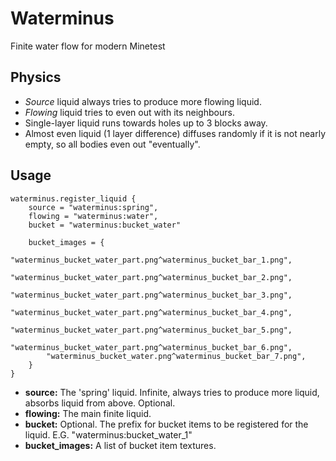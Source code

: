# Waterminus

Finite water flow for modern Minetest

## Physics

* *Source* liquid always tries to produce more flowing liquid.
* *Flowing* liquid tries to even out with its neighbours.
* Single-layer liquid runs towards holes up to 3 blocks away.
* Almost even liquid (1 layer difference) diffuses randomly if it is not nearly empty, so all bodies even out "eventually".

## Usage

```
waterminus.register_liquid {
    source = "waterminus:spring",
    flowing = "waterminus:water",
    bucket = "waterminus:bucket_water"
    
    bucket_images = {
        "waterminus_bucket_water_part.png^waterminus_bucket_bar_1.png",
        "waterminus_bucket_water_part.png^waterminus_bucket_bar_2.png",
        "waterminus_bucket_water_part.png^waterminus_bucket_bar_3.png",
        "waterminus_bucket_water_part.png^waterminus_bucket_bar_4.png",
        "waterminus_bucket_water_part.png^waterminus_bucket_bar_5.png",
        "waterminus_bucket_water_part.png^waterminus_bucket_bar_6.png",
        "waterminus_bucket_water.png^waterminus_bucket_bar_7.png",
    }
}
```

* **source:** The 'spring' liquid. Infinite, always tries to produce more liquid, absorbs liquid from above. Optional.
* **flowing:** The main finite liquid.
* **bucket:** Optional. The prefix for bucket items to be registered for the liquid. E.G. "waterminus:bucket_water_1"
* **bucket_images:** A list of bucket item textures.